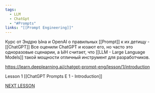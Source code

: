 ```yaml
---
tags:
  - LLM
  - ChatGpt
  - "#Prompts"
links: "[[Prompt Engineering]]"
---
```

Курс от Эндрю Ына и OpenAI о правильных [[Prompt]] к их детищу - [[ChatGPT]]
Все оценили ChatGPT и юзают его, но часто это одноразовые сценарии, а ЫН считает, что [[LLM  - Large Language Models]] такой мощности отличный инструмент для разработчиков.

https://learn.deeplearning.ai/chatgpt-prompt-eng/lesson/1/introduction


Lesson 1 [[ChatGPT Prompts E 1 - Introduction]] 

[NEXT LESSON](https://learn.deeplearning.ai/chatgpt-prompt-eng/lesson/2/guidelines)
